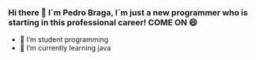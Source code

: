 ### Hi there 👋 I´m Pedro Braga, I´m just a new programmer  who is starting in this professional career! COME ON 😄


- 🔭 I’m student programming
- 🌱 I’m currently learning java
